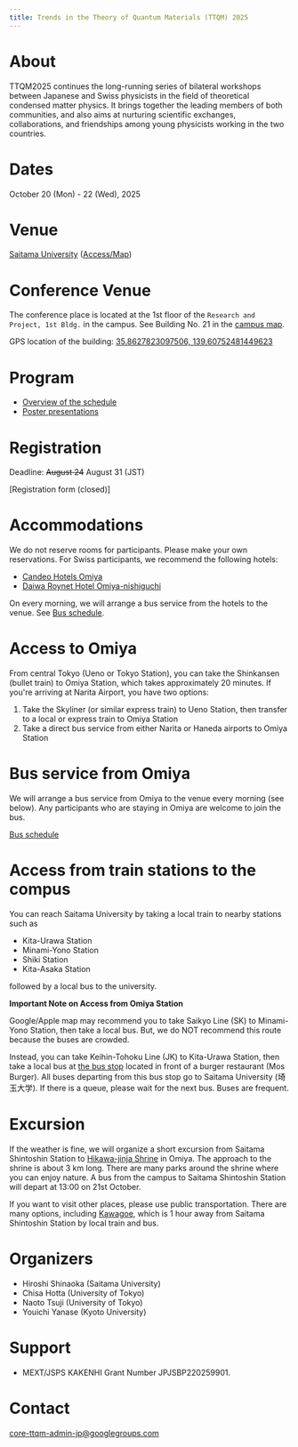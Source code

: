 ```yaml
---
title: Trends in the Theory of Quantum Materials (TTQM) 2025
---
```


# About
TTQM2025 continues the long-running series of bilateral workshops between Japanese and Swiss physicists in the field of theoretical condensed matter physics. It brings together the leading members of both communities, and also aims at nurturing scientific exchanges, collaborations, and friendships among young physicists working in the two countries.

# Dates 
October 20 (Mon) - 22 (Wed), 2025

# Venue
[Saitama University](https://en.saitama-u.ac.jp) ([Access/Map](https://en.saitama-u.ac.jp/about/mapsaccess/))


# Conference Venue

The conference place is located at the 1st floor of the ``Research and Project, 1st Bldg.`` in the campus.
See Building No. 21 in the [campus map](https://en.saitama-u.ac.jp/studentlife/campus/).

GPS location of the building: [35.8627823097506, 139.60752481449623](https://www.google.com/maps/search/?api=1&query=35.8627823097506,139.60752481449623)


# Program
* [Overview of the schedule](schedule.md)
* [Poster presentations](/assets/posters.pdf)

# Registration
Deadline: ~~August 24~~ August 31 (JST)

[Registration form (closed)]

# Accommodations

We do not reserve rooms for participants. Please make your own reservations.
For Swiss participants, we recommend the following hotels:

* [Candeo Hotels Omiya](https://www.booking.com/hotel/jp/candeo-hotels-omiya.en-gb.html)
* [Daiwa Roynet Hotel Omiya-nishiguchi](https://www.booking.com/hotel/jp/daiwaroinetutohoteruda-gong-xi-kou.en-gb.html)

On every morning, we will arrange a bus service from the hotels to the venue. See [Bus schedule](bus.md).

# Access to Omiya

From central Tokyo (Ueno or Tokyo Station), you can take the Shinkansen (bullet train) to Omiya Station, which takes approximately 20 minutes. If you're arriving at Narita Airport, you have two options:
1. Take the Skyliner (or similar express train) to Ueno Station, then transfer to a local or express train to Omiya Station
2. Take a direct bus service from either Narita or Haneda airports to Omiya Station


# Bus service from Omiya
We will arrange a bus service from Omiya to the venue every morning (see below).
Any participants who are staying in Omiya are welcome to join the bus.

[Bus schedule](bus.md)

# Access from train stations to the compus
You can reach Saitama University by taking a local train to nearby stations such as

* Kita-Urawa Station
* Minami-Yono Station
* Shiki Station
* Kita-Asaka Station

followed by a local bus to the university.

**Important Note on Access from Omiya Station**

Google/Apple map may recommend you to take Saikyo Line (SK) to Minami-Yono Station, then take a local bus.
But, we do NOT recommend this route because the buses are crowded.

Instead, you can take Keihin-Tohoku Line (JK) to Kita-Urawa Station,
then take a local bus at [the bus stop](https://www.google.com/maps/search/?api=1&query=35.871569069264034,139.64573722331843) located in front of a burger restaurant (Mos Burger).
All buses departing from this bus stop go to Saitama University (埼玉大学).
If there is a queue, please wait for the next bus. Buses are frequent.

# Excursion
If the weather is fine, we will organize a short excursion from Saitama Shintoshin Station to [Hikawa-jinja Shrine](https://www.japan.travel/en/spot/1525/) in Omiya.
The approach to the shrine is about 3 km long.
There are many parks around the shrine where you can enjoy nature.
A bus from the campus to Saitama Shintoshin Station will depart at 13:00 on 21st October.

If you want to visit other places, please use public transportation. There are many options, including [Kawagoe](https://koedo.or.jp/feel-edo-culture/en/), which is 1 hour away from Saitama Shintoshin Station by local train and bus.

# Organizers
* Hiroshi Shinaoka (Saitama University)
* Chisa Hotta (University of Tokyo)
* Naoto Tsuji (University of Tokyo)
* Youichi Yanase (Kyoto University)

# Support
* MEXT/JSPS KAKENHI Grant Number JPJSBP220259901.

# Contact
[core-ttqm-admin-jp@googlegroups.com](mailto:core-ttqm-admin-jp@googlegroups.com)
